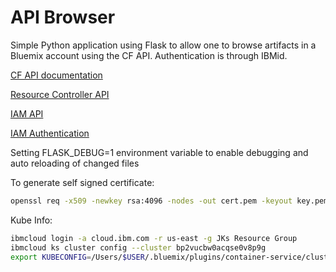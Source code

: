 # API Browser

Simple Python application using Flask to allow one to browse artifacts in a Bluemix account using the CF API. Authentication is through IBMid.


[CF API documentation](https://apidocs.cloudfoundry.org/)

[Resource Controller API](https://console.bluemix.net/apidocs/resource-controller)

[IAM API](https://cloud.ibm.com/apidocs/iam-identity-token-api)

[IAM Authentication](https://cloud.ibm.com/docs/iam/apikey_iamtoken.html#iamtoken_from_apikey)

Setting FLASK_DEBUG=1 environment variable to enable debugging and auto reloading of changed files

To generate self signed certificate:
```bash
openssl req -x509 -newkey rsa:4096 -nodes -out cert.pem -keyout key.pem -days 365
```

Kube Info:
```bash
ibmcloud login -a cloud.ibm.com -r us-east -g JKs Resource Group
ibmcloud ks cluster config --cluster bp2vucbw0acqse0v8p9g
export KUBECONFIG=/Users/$USER/.bluemix/plugins/container-service/clusters/bp2vucbw0acqse0v8p9g/kube-config-wdc07-kellrman.yml
```
